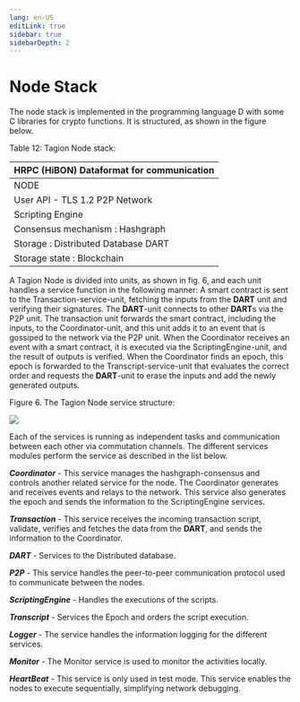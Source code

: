 ```yaml
---
lang: en-US
editLink: true
sidebar: true
sidebarDepth: 2
---
```


# Node Stack

The node stack is implemented in the programming language D with some C libraries for crypto functions. It is structured, as shown in the figure below.

Table 12: Tagion Node stack:

| HRPC (HiBON) Dataformat for communication |
| ----------------------------------------- |
| NODE                                      |
| User API - TLS 1.2 P2P Network            |
| Scripting Engine                          |
| Consensus mechanism : Hashgraph           |
| Storage : Distributed Database DART       |
| Storage state : Blockchain                |

A Tagion Node is divided into units, as shown in fig. 6, and each unit handles a service function in the following manner:
A smart contract is sent to the Transaction-service-unit, fetching the inputs from the **DART** unit and verifying their signatures. The **DART**-unit connects to other **DART**s via the P2P unit. The transaction unit forwards the smart contract, including the inputs, to the Coordinator-unit, and this unit adds it to an event that is gossiped to the network via the P2P unit.
When the Coordinator receives an event with a smart contract, it is executed via the ScriptingEngine-unit, and the result of outputs is verified.
When the Coordinator finds an epoch, this epoch is forwarded to the Transcript-service-unit that evaluates the correct order and requests the **DART**-unit to erase the inputs and add the newly generated outputs.

Figure 6. The Tagion Node service structure:

![](https://i.imgur.com/tlt4EhK.png)

Each of the services is running as independent tasks and communication between each other via commutation channels. The different services modules perform the service as described in the list below.

**_Coordinator_** - This service manages the hashgraph-consensus and controls another related service for the node. The Coordinator generates and receives events and relays to the network. This service also generates the epoch and sends the information to the ScriptingEngine services.

**_Transaction_** - This service receives the incoming transaction script, validate, verifies and fetches the data
from the **DART**, and sends the information to the Coordinator.

**_DART_** - Services to the Distributed database.

**_P2P_** - This service handles the peer-to-peer communication protocol used to communicate between the nodes.

**_ScriptingEngine_** - Handles the executions of the scripts.

**_Transcript_** - Services the Epoch and orders the script execution.

**_Logger_** - The service handles the information logging for the different services.

**_Monitor_** - The Monitor service is used to monitor the activities locally.

**_HeartBeat_** - This service is only used in test mode. This service enables the nodes to execute sequentially, simplifying network debugging.
